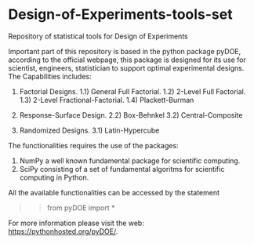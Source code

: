 # Design-of-Experiments-tools-set

Repository of statistical tools for Design of Experiments

Important part of this repository is based in the python package pyDOE, according to the official webpage, this package is designed for its use for scientist, engineers, statistician to support optimal experimental designs. The Capabilities includes:

 1) Factorial Designs.
    1.1) General Full Factorial.
    1.2) 2-Level Full Factorial.
    1.3) 2-Level Fractional-Factorial.
    1.4) Plackett-Burman
    
 2) Response-Surface Design.
    2.2) Box-Behnkel
    3.2) Central-Composite
    
 3) Randomized Designs.
    3.1) Latin-Hypercube

The functionalities requires the use of the packages:

 1) NumPy a well known fundamental package for scientific computing.
 2) SciPy consisting of a set of fundamental algoritms for scientific computing in Python.

All the available functionalities can be accessed by the statement

 >> from pyDOE import *

For more information please visit the web: https://pythonhosted.org/pyDOE/.


